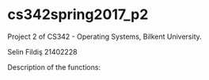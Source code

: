 # cs342spring2017_p2
  Project 2 of CS342 - Operating Systems, Bilkent University.

Selin Fildiş 21402228

Description of the functions:


